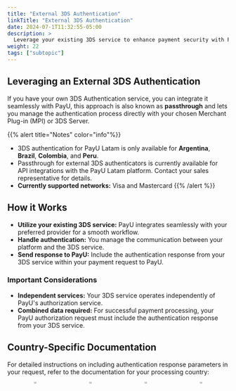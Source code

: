 ```yaml
---
title: "External 3DS Authentication"
linkTitle: "External 3DS Authentication"
date: 2024-07-1T11:32:55-05:00
description: >
  Leverage your existing 3DS service to enhance payment security with PayU's passthrough integration.
weight: 22
tags: ["subtopic"]
---
```


## Leveraging an External 3DS Authentication
If you have your own 3DS Authentication service, you can integrate it seamlessly with PayU, this approach is also known as **passthrough** and lets you manage the authentication process directly with your chosen Merchant Plug-in (MPI) or 3DS Server.

{{% alert title="Notes" color="info"%}}
* 3DS authentication for PayU Latam is only available for **Argentina**, **Brazil**, **Colombia**, and **Peru**.
* Passthrough for external 3DS authenticators is currently available for API integrations with the PayU Latam platform. Contact your sales representative for details.
* **Currently supported networks:** Visa and Mastercard
{{% /alert %}}

## How it Works
* **Utilize your existing 3DS service:** PayU integrates seamlessly with your preferred provider for a smooth workflow.
* **Handle authentication:** You manage the communication between your platform and the 3DS service.
* **Send response to PayU:** Include the authentication response from your 3DS service within your payment request to PayU.

### Important Considerations
* **Independent services:** Your 3DS service operates independently of PayU's authorization service.
* **Combined data required:** For successful payment processing, your PayU authorization request must include the authentication response from your 3DS service.

## Country-Specific Documentation
For detailed instructions on including authentication response parameters in your request, refer to the documentation for your processing country:

<div style="display: flex;">
  <div style="float: left;width: 50%;text-align: center;">
    <a href='{{< ref "Payments-API-Argentina.md#considerations" >}}'><img src="/assets/Argentina.png" width="20%"/></a>
  </div>
  <div style="float: left;width: 50%;text-align: center;">
    <a href='{{< ref "Payments-API-Brazil.md#considerations" >}}'><img src="/assets/Brasil.png" width="20%"/></a>
  </div>
  <div style="float: left;width: 50%;text-align: center;">
    <a href='{{< ref "Payments-API-Colombia.md#considerations" >}}'><img src="/assets/Colombia.png" width="20%"/></a>
  </div>
  <div style="float: left;width: 50%;text-align: center;">
    <a href='{{< ref "Payments-API-Peru.md#considerations" >}}'><img src="/assets/Peru.png" width="20%"/></a>
  </div>
</div>
<br>

